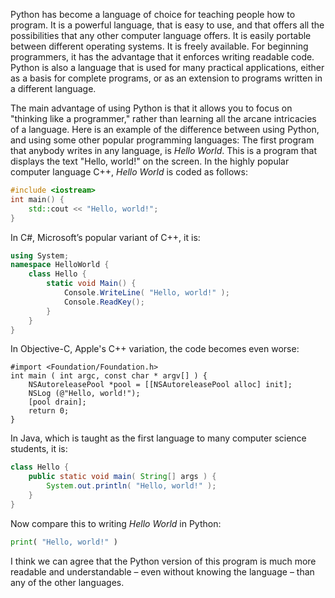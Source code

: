 Python has become a language of choice for teaching people how to
program. It is a powerful language, that is easy to use, and that offers
all the possibilities that any other computer language offers. It is
easily portable between different operating systems. It is freely
available. For beginning programmers, it has the advantage that it
enforces writing readable code. Python is also a language that is used
for many practical applications, either as a basis for complete
programs, or as an extension to programs written in a different
language.

The main advantage of using Python is that it allows you to focus on
"thinking like a programmer," rather than learning all the arcane
intricacies of a language. Here is an example of the difference between
using Python, and using some other popular programming languages: The
first program that anybody writes in any language, is *Hello World*.
This is a program that displays the text "Hello, world!" on the screen.
In the highly popular computer language C++, *Hello World* is coded as
follows:

```cpp
#include <iostream>
int main() {
    std::cout << "Hello, world!";
}
```

In C#, Microsoft’s popular variant of C++, it is:

```csharp
using System;
namespace HelloWorld {
    class Hello {
        static void Main() {
            Console.WriteLine( "Hello, world!" );
            Console.ReadKey();
        }
    }
}
```

In Objective-C, Apple's C++ variation, the code becomes even worse:

```objective_c
#import <Foundation/Foundation.h>
int main ( int argc, const char * argv[] ) {
    NSAutoreleasePool *pool = [[NSAutoreleasePool alloc] init];
    NSLog (@"Hello, world!");
    [pool drain];
    return 0;
}
```

In Java, which is taught as the first language to many computer science
students, it is:

```java
class Hello {
    public static void main( String[] args ) {
        System.out.println( "Hello, world!" );
    }
}
```

Now compare this to writing *Hello World* in Python:

```python
print( "Hello, world!" )
```

I think we can agree that the Python version of this program is much
more readable and understandable – even without knowing the language –
than any of the other languages.
